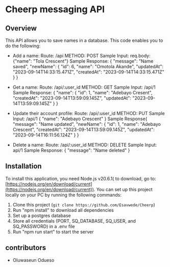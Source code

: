 # Cheerp messaging API 

## Overview

This API allows you to save names in a database. This code enables you to do the following:

- Add a name:
Route: /api
METHOD: POST
Sample Input: 
req.body: {"name": "Tola Crescent"}
Sample Response: 
{
    "message": "Name saved",
    "newName": {
        "id": 6,
        "name": "Omotola Akande",
        "updatedAt": "2023-09-14T14:33:15.471Z",
        "createdAt": "2023-09-14T14:33:15.471Z"
    }
}

- Get a name: 
Route: /api/:user_id
METHOD: GET
Sample Input: /api/1
Sample Response:
{
    "name": {
        "id": 1,
        "name": "Adebayo Cresent",
        "createdAt": "2023-09-14T13:59:09.145Z",
        "updatedAt": "2023-09-14T13:59:09.145Z"
    }
}


- Update their account profile:
Route: /api/:user_id
METHOD: PUT
Sample Input: /api/1
{
    "name": "Adebayo Crescent"
}
Sample Response{
    "message": "Name updated",
    "newName": {
        "id": 1,
        "name": "Adebayo Crescent",
        "createdAt": "2023-09-14T13:59:09.145Z",
        "updatedAt": "2023-09-14T16:11:56.124Z"
    }
}


- Delete a name: 
Route: /api/:user_id
METHOD: DELETE
Sample Input: api/1
Sample Response: 
{
    "message": "Name deleted"
}


## Installation

To install this application, you need Node.js v20.6.1( to download, go to: [https://nodejs.org/en/download/current](https://nodejs.org/en/download/current)). You can set up this project locally on your PC by running the following commands:

1. Clone this project (`git clone https://github.com/Esavwede/Cheerp`)
2. Run "npm install" to download all dependencies
3. Set up a postgres database
4. Store all credentials (PORT, SQ_DATABASE, SQ_USER, and SQ_PASSWORD) in a .env file 
5. Run "npm run start" to start the server


## contributors

- Oluwaseun Odueso
